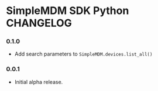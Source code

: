 # SimpleMDM SDK Python CHANGELOG

### 0.1.0
- Add search parameters to `SimpleMDM.devices.list_all()`


### 0.0.1
- Initial alpha release.